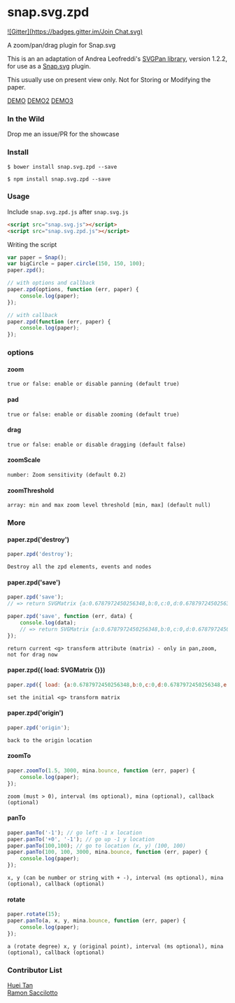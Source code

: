 # snap.svg.zpd
[![Gitter](https://badges.gitter.im/Join Chat.svg)](https://gitter.im/huei90/snap.svg.zpd?utm_source=badge&utm_medium=badge&utm_campaign=pr-badge)

A zoom/pan/drag plugin for Snap.svg

This is an an adaptation of Andrea Leofreddi's [SVGPan library](https://code.google.com/p/svgpan/), version 1.2.2, for use as a [Snap.svg](http://snapsvg.io/) plugin.

This usually use on present view only. Not for Storing or Modifying the paper.

[DEMO](http://huei90.github.io/snap.svg.zpd) [DEMO2](http://huei90.github.io/snap.svg.zpd/demo2.html)
[DEMO3](http://huei90.github.io/snap.svg.zpd/reservation_seat.html)
### In the Wild

Drop me an issue/PR for the showcase

### Install

    $ bower install snap.svg.zpd --save

    $ npm install snap.svg.zpd --save

### Usage


Include `snap.svg.zpd.js` after `snap.svg.js`

```html
<script src="snap.svg.js"></script>
<script src="snap.svg.zpd.js"></script>
```

Writing the script

```js
var paper = Snap();
var bigCircle = paper.circle(150, 150, 100);
paper.zpd();

// with options and callback
paper.zpd(options, function (err, paper) {
    console.log(paper);
});

// with callback
paper.zpd(function (err, paper) {
    console.log(paper);
});
```

### options

#### zoom

    true or false: enable or disable panning (default true)

#### pad

    true or false: enable or disable zooming (default true)

#### drag

    true or false: enable or disable dragging (default false)

#### zoomScale

    number: Zoom sensitivity (default 0.2)

#### zoomThreshold

    array: min and max zoom level threshold [min, max] (default null)

### More

#### paper.zpd('destroy')

```js
paper.zpd('destroy');
```
    Destroy all the zpd elements, events and nodes

#### paper.zpd('save')

```js
paper.zpd('save');
// => return SVGMatrix {a:0.6787972450256348,b:0,c:0,d:0.6787972450256348,e:159.63783264160156,f:12.84811782836914}

paper.zpd('save', function (err, data) {
    console.log(data);
    // => return SVGMatrix {a:0.6787972450256348,b:0,c:0,d:0.6787972450256348,e:159.63783264160156,f:12.84811782836914}
});
```
    return current <g> transform attribute (matrix) - only in pan,zoom, not for drag now

#### paper.zpd({ load: SVGMatrix {}})

```js
paper.zpd({ load: {a:0.6787972450256348,b:0,c:0,d:0.6787972450256348,e:159.63783264160156,f:12.84811782836914}});
```
    set the initial <g> transform matrix

#### paper.zpd('origin')

```js
paper.zpd('origin');
```
    back to the origin location

#### zoomTo

```js
paper.zoomTo(1.5, 3000, mina.bounce, function (err, paper) {
    console.log(paper);
});
```
    zoom (must > 0), interval (ms optional), mina (optional), callback (optional)

#### panTo

```js
paper.panTo('-1'); // go left -1 x location
paper.panTo('+0', '-1'); // go up -1 y location
paper.panTo(100,100); // go to location (x, y) (100, 100)
paper.panTo(100, 100, 3000, mina.bounce, function (err, paper) {
    console.log(paper);
});
```
    x, y (can be number or string with + -), interval (ms optional), mina (optional), callback (optional)

#### rotate

```js
paper.rotate(15);
paper.panTo(a, x, y, mina.bounce, function (err, paper) {
    console.log(paper);
});
```
    a (rotate degree) x, y (original point), interval (ms optional), mina (optional), callback (optional)
    
### Contributor List

[Huei Tan](https://github.com/huei90) <br/>
[Ramon Saccilotto](https://github.com/tikiatua)
